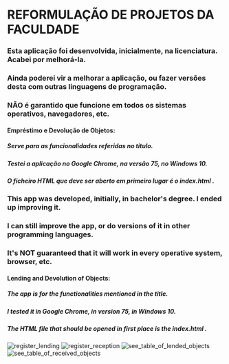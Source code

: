 # REFORMULAÇÃO DE PROJETOS DA FACULDADE

### Esta aplicação foi desenvolvida, inicialmente, na licenciatura. Acabei por melhorá-la.

### Ainda poderei vir a melhorar a aplicação, ou fazer versões desta com outras linguagens de programação.
### NÃO é garantido que funcione em todos os sistemas operativos, navegadores, etc.

#### Empréstimo e Devolução de Objetos:

##### 	Serve para as funcionalidades referidas no título.
##### 	Testei a aplicação no Google Chrome, na versão 75, no Windows 10.
#####   O ficheiro HTML que deve ser aberto em primeiro lugar é o index.html .


### This app was developed, initially, in bachelor's degree. I ended up improving it.

### I can still improve the app, or do versions of it in other programming languages.
### It's NOT guaranteed that it will work in every operative system, browser, etc.

#### Lending and Devolution of Objects:

##### The app is for the functionalities mentioned in the title.
##### I tested it in Google Chrome, in version 75, in Windows 10.
##### The HTML file that should be opened in first place is the index.html .

![register_lending](https://user-images.githubusercontent.com/36827489/62659444-4ad6c200-b963-11e9-8d26-248b8465c5b1.png)
![register_reception](https://user-images.githubusercontent.com/36827489/62659445-4b6f5880-b963-11e9-9544-a7b69463cc36.png)
![see_table_of_lended_objects](https://user-images.githubusercontent.com/36827489/62659446-4b6f5880-b963-11e9-8998-04e8fd2f7398.png)
![see_table_of_received_objects](https://user-images.githubusercontent.com/36827489/62659447-4b6f5880-b963-11e9-8835-9a9c530ab1ee.png)
